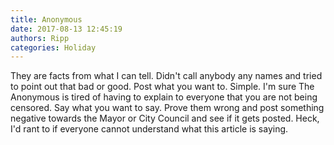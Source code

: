 ```yaml
---
title: Anonymous
date: 2017-08-13 12:45:19
authors: Ripp
categories: Holiday
---
```


 They are facts from what I can tell. Didn't call anybody any names and tried to point out that bad or good. Post what you want to. Simple. I'm sure The Anonymous is tired of having to explain to everyone that you are not being censored. Say what you want to say. Prove them wrong and post something negative towards the Mayor or City Council and see if it gets posted. Heck, I'd rant to if everyone cannot understand what this article is saying.